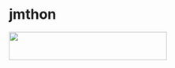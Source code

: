 # jmthon

<p align="left"><a href="https://heroku.com/deploy?template=https://github.com/80cvc/roz"> <img src="https://img.shields.io/badge/Deploy%20To%20Heroku-purple?style=for-the-badge&logo=heroku" width="320" height="58.45"/></a></p>
